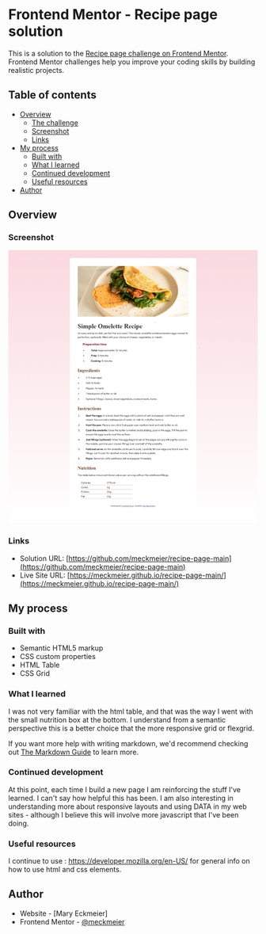 # Frontend Mentor - Recipe page solution

This is a solution to the [Recipe page challenge on Frontend Mentor](https://www.frontendmentor.io/challenges/recipe-page-KiTsR8QQKm). Frontend Mentor challenges help you improve your coding skills by building realistic projects. 

## Table of contents

- [Overview](#overview)
  - [The challenge](#the-challenge)
  - [Screenshot](#screenshot)
  - [Links](#links)
- [My process](#my-process)
  - [Built with](#built-with)
  - [What I learned](#what-i-learned)
  - [Continued development](#continued-development)
  - [Useful resources](#useful-resources)
- [Author](#author)



## Overview

### Screenshot

![](./assets/images/Screenshot.jpeg)


### Links

- Solution URL: [https://github.com/meckmeier/recipe-page-main](https://github.com/meckmeier/recipe-page-main)
- Live Site URL: [https://meckmeier.github.io/recipe-page-main/](https://meckmeier.github.io/recipe-page-main/)

## My process

### Built with

- Semantic HTML5 markup
- CSS custom properties
- HTML Table
- CSS Grid


### What I learned

I was not very familiar with the html table, and that was the way I went with the small nutrition box at the bottom. I understand from a semantic perspective this is a better choice that the more responsive grid or flexgrid.

If you want more help with writing markdown, we'd recommend checking out [The Markdown Guide](https://www.markdownguide.org/) to learn more.



### Continued development

At this point, each time I build a new page I am reinforcing the stuff I've learned. I can't say how helpful this has been. I am also interesting in understanding more about responsive layouts and using DATA in my web sites - although I believe this will involve more javascript that I've been doing.

### Useful resources

I continue to use : https://developer.mozilla.org/en-US/ for general info on how to use html and css elements.

## Author

- Website - [Mary Eckmeier]
- Frontend Mentor - [@meckmeier](https://www.frontendmentor.io/profile/meckmeier)





